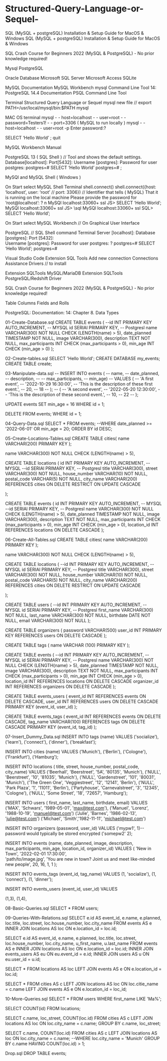 # Structured-Query-Language-or-Sequel-

 

SQL (MySQL + postgreSQL) Installation & Setup Guide for MacOS & Windows
SQL (MySQL + postgreSQL) Installation & Setup Guide for MacOS & Windows

SQL Crash Course for Beginners 2022 (MySQL & PostgreSQL) - No prior knowledge required!

Mysql
PostgreSQL

Oracle Database
Microsoft SQL Server
Microsoft Access
SQLite

MySQL Documentation
MySQL Workbench
mysql Command Line Tool
14: PostgreSQL 14.4 Documentation
PSQL Command Line Tool

Terminal Structured Query Language or Sequel 
mysql
new file // export PATH=/usr/local/mysql/bin:$PATH
mysql

MAC OS terminal 
mysql - - host=localhost - - user=root - - password=Testers1! - - port=3306 ( MySQL to run locally ) 
mysql - - host=localhost - - user=root -p
Enter password:?

SELECT ‘Hello World’ 
;
quit 

MySQL Workbench Manual

PostgreSQL 13 ( SQL Shell ) // Tool and shows the default settings.
Database[localhost]:
Port[5432]:
Username [postgres]:
Password for user postgres:
postgres=# SELECT ‘Hello World’
postgres=# ;

MySQl and MySQL Shell ( Windows ) 


On Start select 
MySQL Shell
Terminal 
shell.connect()
shell.connect({host: ‘localhost’, user: ‘root’ // port: 3306}) // Identifier that tells ( MySQL) That it is running on the local machine
Please provide the password for ‘root@localhost’: ?
n
MySQl localhost:33060+ ssl JS> SELECT ‘Hello World’;
MySQl localhost:33060+ ssl JS> \sql
MySQl localhost:33060+ ssl SQL> SELECT ‘Hello World’;

On Start select 
MySQL Workbench // On Graphical User Interface 

PostgreSQL // SQL Shell command 
Terminal
Server [localhost]: 
Database [postgres]:
Port [5432]:  
Username [postgres]:
Password for user postgres: ?
postgres=# SELECT ‘Hello World’;
postgres=#

Visual Studio Code
Extension SQL Tools 
Add new connection 
Connections Assistance 
Drivers // to install

Extension SQLTools MySQL/MariaDB
Extension SQLTools PostgreSQL/Redshift Driver 

SQL Crash Course for Beginners 2022 (MySQL & PostgreSQL) - No prior knowledge required!


Table
Columns 
Fields and Rolls

PostgreSQL: Documentation: 14: Chapter 8. Data Types


01-Create-Database.sql
CREATE TABLE events (
--id INT PRIMARY KEY AUTO_INCREMENT, -- MYSQL 
id SERIAl PRIMARY KEY, -- Postgresl 
name VARCHAR(300) NOT NULL CHECK (LENGTH(name) > 5),
date_planned TIMESTAMP NOT NULL,
image VARCHAR(300),
description TEXT NOT NULL,
max_participants INT CHECK (max_participants > 0),
min_age INT CHECK (min_age > 0)
);

02-Create-tables.sql
SELECT 'Hello World';
CREATE DATABASE my_events;
        CREATE TABLE create;
        
03-Manipulate-data.sql
-- INSERT INTO events (
--     name, 
--     date_planned, 
--     description, 
--     -- max_participants, 
--     min_age)
--     VALUES (
--         'A first event', 
--         '2022-10-29 16:30:00', 
--         'This is the description of these first event.',
--         20,
--         18
--         );
--     (
--         'A second event', 
--         '2022-05-20 12:30:00', 
--         'This is the description of these second event.',
--         10,
--         22
--     );

UPDATE events
SET min_age = 16
WHERE id = 1;

DELETE FROM events;
WHERE id = 1;
    
04-Query-Data.sql
SELECT * FROM events; 
--WHERE date_planned >= '2022-06-01' OR min_age = 20;
ORDER BY id DESC;

05-Create-Locations-Tables.sql
CREATE TABLE cities(
    name VARCHAR(200) PRIMARY KEY 
);

name VARCHAR(300) NOT NULL CHECK (LENGTH(name) > 5),


CREATE TABLE locations (
  id INT PRIMARY KEY AUTO_INCREMENT, -- MYSQL 
--id SERIAl PRIMARY KEY, -- Postgresl 
  title VARCHAR(300),
  street VARCHAR(300) NOT NULL,
  house_number VARCHAR(10) NOT NULL,
  postal_code VARCHAR(5) NOT NULL,
  city_name VARCHAR(200) REFERENCES cities ON DELETE RESTRICT ON UPDATE CASCADE 

);

CREATE TABLE events (
id INT PRIMARY KEY AUTO_INCREMENT, -- MYSQL 
--id SERIAl PRIMARY KEY, -- Postgresl 
name VARCHAR(300) NOT NULL CHECK (LENGTH(name) > 5),
date_planned TIMESTAMP NOT NULL,
image VARCHAR(300),
description TEXT NOT NULL,
max_participants INT CHECK (max_participants > 0),
min_age INT CHECK (min_age > 0), 
location_id INT REFERENCES locations ON DELETE CASCADE
);

06-Create-All-Tables.sql
CREATE TABLE cities(
    name VARCHAR(200) PRIMARY KEY 
);

name VARCHAR(300) NOT NULL CHECK (LENGTH(name) > 5),


CREATE TABLE locations (
  --id INT PRIMARY KEY AUTO_INCREMENT, -- MYSQL 
  id SERIAl PRIMARY KEY, -- Postgresl 
  title VARCHAR(300),
  street VARCHAR(300) NOT NULL,
  house_number VARCHAR(10) NOT NULL,
  postal_code VARCHAR(5) NOT NULL,
  city_name VARCHAR(200) REFERENCES cities ON DELETE RESTRICT ON UPDATE CASCADE 

);

CREATE TABLE users (
--id INT PRIMARY KEY AUTO_INCREMENT, -- MYSQL 
id SERIAl PRIMARY KEY, -- Postgresl
first_name VARCHAR(300) NOT NULL,
last_name VARCHAR(300) NOT NULL,
birthdate DATE NOT NULL, 
email VARCHAR(300) NOT NULL 
);

CREATE TABLE organizers (
    password VARCHAR(500)
    user_id INT PRIMARY KEY REFERENCES users ON DELETE CASCADE
);

CREATE TABLE tags (
  name VARCHAR (100) PRIMARY KEY 
);

CREATE TABLE events (
--id INT PRIMARY KEY AUTO_INCREMENT, -- MYSQL 
id SERIAl PRIMARY KEY, -- Postgresl 
name VARCHAR(300) NOT NULL CHECK (LENGTH(name) > 5),
date_planned TIMESTAMP NOT NULL,
image VARCHAR(300),
description TEXT NOT NULL,
max_participants INT CHECK (max_participants > 0),
min_age INT CHECK (min_age > 0), 
location_id INT REFERENCES locations ON DELETE CASCADE
organizer_id INT REFERENCES organizers ON DELETE CASCADE
);

CREATE TABLE events_users (
  event_id INT REFERENCES events ON DELETE CASCADE,
  user_id INT REFERENCES users ON DELETE CASCADE
  PRIMARY KEY (event_id, user_id)
);

CREATE TABLE events_tags (
  event_id INT REFERENCES events ON DELETE CASCADE,
  tag_name VARCHAR(100) REFERENCES tags ON DELETE CASCADE
  PRIMARY KEY (event_id, tag_id)
);


07-Insert_Dummy_Data.sql
INSERT INTO tags (name)
VALUES ('socialize'), ('learn'), ('connect'), ('dinner'), ('breakfast');

INSERT INTO cities (name)
VALUES ('Munich'), ('Berlin'), ('Cologne'), ('Frankfurt'), ('Hamburg');

INSERT INTO locations ( title, street, house_number, postal_code, city_name)
VALUES
('Beerhall', 'Beerstreet', '5A', '80135', 'Munich'),
('NULL', 'Beerstreet', '10', '81035', 'Munich'),
('NULL', 'Gardenstreet', '101', '80031', 'Munich'), 
('The Green One', 'Veggiestreet', '12', '12141', 'Berlin'),
('NULL', 'Park Plaza', '1', '11011', 'Berlin'),
('Partyhouse', 'Carnevalstreet', '3', '12345', 'Cologne'), 
('NULL', 'Some Street', '18', '72657', 'Hamburg');

INSERT INTO users ( first_name, last_name, birthdate, email)
VALUES 
('MAX', 'Schwars', '1989-05-01', 'max@test.com'),
('Manuel', 'Lorenz', '1988-10-19', 'manuel@test.com')
('Julie', 'Barnes', '1986-02-13', 'julie@test.com')
('Michael', 'Smith','1982-11-11', 'michael@test.com')

INSERT INTO organizers (password, user_id)
VALUES
('mypw1', 1)--password would typically be stored encrypted
('somepw2' 2);

INSERT INTO events (name, date_planned, image, description, max_participants, min_age, location_id, organizer_id)
VALUES
(
   'New in Town',
   '2022-02-01 17:30:00',   
   'path/to/image.jpg',
   'You are new in town? Joint us and meet like-minded new people',
   20,
   16,
   1,
   1
);


INSERT INTO events_tags (event_id, tag_name)
VALUES
   (1, 'socialize'),
   (1, 'connect'),
   (1, 'dinner');

INSERT INTO events_users (event_id, user_id)
VALUES
   
   (1,3),
   (1,4),
   




08-Basic-Queries.sql
SELECT * FROM users;

09-Queries-With-Relations.sql
SELECT 
    e.id AS event_id, 
    e.name, 
    e.planned, 
    loc.title, 
    loc.street, 
    loc.house_number, 
    loc.city_name 
FROM events AS e
INNER JOIN locations AS loc ON e.location_id = loc.id; 

SELECT 
    e.id AS event_id, 
    e.name, 
    e.planned, 
    loc.title, 
    loc.street, 
    loc.house_number, 
    loc.city_name, 
    u_first_name,
    u.last_name
FROM events AS e
INNER JOIN locations AS loc ON e.location_id = loc.id; 
INNER JOIN events_users AS eu ON eu.event_id = e.id;
INNER JOIN users AS u ON eu.user_id = u.id;

SELECT * FROM locations AS loc
LEFT JOIN events AS e ON e.location_id = loc.id;

SELECT * FROM cities AS c
LEFT JOIN locations AS loc ON loc.citie_name = c.name
LEFT JOIN events AS e ON e.location_id = loc_id;

10-More-Queries.sql
SELECT * FROM users
WHERE first_name LIKE 'Ma%';

SELECT COUNT(id) FROM locations;  

SELECT c.name, loc_street, COUNT(loc.id) FROM cities AS c
LEFT JOIN locations AS loc ON loc.city_name = c.name; 
GROUP BY c.name, loc_street;

SELECT c.name, COUNT(loc.id) FROM cities AS c
LEFT JOIN locations AS loc ON loc.city_name = c.name; 
--WHERE loc.city_name = 'Munich'
GROUP BY c.name
HAVING COUNT(loc.id) > 1;


Drop.sql
DROP TABLE events;

